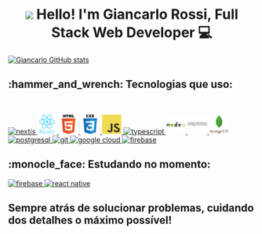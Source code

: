 <h1 align="center"><img src="https://i.giphy.com/media/KzJkzjggfGN5Py6nkT/200.webp" width="100"> Hello! I'm Giancarlo Rossi, Full Stack Web Developer 💻</h1>

[![Giancarlo GitHub stats](https://github-readme-stats.vercel.app/api?username=giankaz&show_icons=true&theme=dark)](https://github.com/giankaz/github-readme-stats)


<h2 align="left">:hammer_and_wrench: Tecnologias que uso:</h2>

<br>

<p align="left">
<a href="https://nextjs.org/" target="_blank"> <img src="https://upload.wikimedia.org/wikipedia/commons/8/8e/Nextjs-logo.svg" alt="nextjs" width="40" height="40"/> </a>
<a href="https://reactjs.org/" target="_blank"> <img src="https://raw.githubusercontent.com/devicons/devicon/master/icons/react/react-original-wordmark.svg" alt="react" width="40" height="40"/> </a>
     <a href="https://www.w3.org/html/" target="_blank"> <img src="https://raw.githubusercontent.com/devicons/devicon/master/icons/html5/html5-original-wordmark.svg" alt="html5" width="40" height="40"/> </a>
    <a href="https://www.w3schools.com/css/" target="_blank"> <img src="https://raw.githubusercontent.com/devicons/devicon/master/icons/css3/css3-original-wordmark.svg" alt="css3" width="40" height="40"/> </a>
    <a href="https://developer.mozilla.org/en-US/docs/Web/JavaScript" target="_blank"> <img src="https://raw.githubusercontent.com/devicons/devicon/master/icons/javascript/javascript-original.svg" alt="javascript" width="40" height="40"/> </a>
     <a href="https://www.typescriptlang.org/" target="_blank"> <img src="https://upload.wikimedia.org/wikipedia/commons/4/4c/Typescript_logo_2020.svg" alt="typescript" width="40" height="40"/> </a>
      <a href="https://nodejs.org" target="_blank"> <img src="https://raw.githubusercontent.com/devicons/devicon/master/icons/nodejs/nodejs-original-wordmark.svg" alt="nodejs" width="40" height="40"/> </a>
    <a href="https://expressjs.com" target="_blank"> <img src="https://raw.githubusercontent.com/devicons/devicon/master/icons/express/express-original-wordmark.svg" alt="express" width="40" height="40"/> </a>
    <a href="https://www.mongodb.com/" target="_blank"> <img src="https://raw.githubusercontent.com/devicons/devicon/master/icons/mongodb/mongodb-original-wordmark.svg" alt="mongodb" width="40" height="40"/> </a>
      <a href="https://www.postgresql.org/" target="_blank"> <img src="https://www.vectorlogo.zone/logos/postgresql/postgresql-ar21.svg" alt="postgresql" width="40" height="40"/> </a>
<a href="https://git-scm.com/" target="_blank"> <img src="https://www.vectorlogo.zone/logos/git-scm/git-scm-icon.svg" alt="git" width="40" height="40"/> </a>
 <a href="https://cloud.google.com/" target="_blank"> <img src="https://www.vectorlogo.zone/logos/google_cloud/google_cloud-icon.svg" alt="google cloud" width="40" height="40"/> </a>
 <a href="https://firebase.google.com/" target="_blank"> <img src="https://www.vectorlogo.zone/logos/firebase/firebase-icon.svg" alt="firebase" width="40" height="40"/> </a>
     

</p>

<h2 align="left">:monocle_face: Estudando no momento:</h2>

<p align="left">
<a href="https://www.python.org/" target="_blank"> <img src="https://www.vectorlogo.zone/logos/python/python-vertical.svg" alt="firebase" width="40" height="40"/> </a>
<a href="https://reactnative.dev/" target="_blank"> <img src="https://cdn.worldvectorlogo.com/logos/react-native-1.svg" alt="react native" width="40" height="40"/> </a>


## Sempre atrás de solucionar problemas, cuidando dos detalhes o máximo possível!


